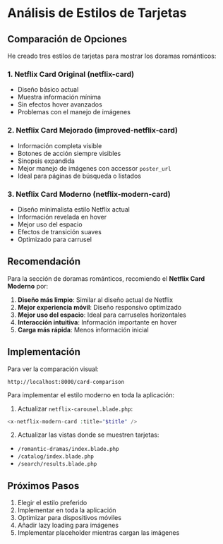 # Análisis de Estilos de Tarjetas

## Comparación de Opciones

He creado tres estilos de tarjetas para mostrar los doramas románticos:

### 1. **Netflix Card Original** (netflix-card)
- Diseño básico actual
- Muestra información mínima
- Sin efectos hover avanzados
- Problemas con el manejo de imágenes

### 2. **Netflix Card Mejorado** (improved-netflix-card)
- Información completa visible
- Botones de acción siempre visibles
- Sinopsis expandida
- Mejor manejo de imágenes con accessor `poster_url`
- Ideal para páginas de búsqueda o listados

### 3. **Netflix Card Moderno** (netflix-modern-card)
- Diseño minimalista estilo Netflix actual
- Información revelada en hover
- Mejor uso del espacio
- Efectos de transición suaves
- Optimizado para carrusel

## Recomendación

Para la sección de doramas románticos, recomiendo el **Netflix Card Moderno** por:

1. **Diseño más limpio**: Similar al diseño actual de Netflix
2. **Mejor experiencia móvil**: Diseño responsivo optimizado
3. **Mejor uso del espacio**: Ideal para carruseles horizontales
4. **Interacción intuitiva**: Información importante en hover
5. **Carga más rápida**: Menos información inicial

## Implementación

Para ver la comparación visual:
```
http://localhost:8000/card-comparison
```

Para implementar el estilo moderno en toda la aplicación:

1. Actualizar `netflix-carousel.blade.php`:
```php
<x-netflix-modern-card :title="$title" />
```

2. Actualizar las vistas donde se muestren tarjetas:
- `/romantic-dramas/index.blade.php`
- `/catalog/index.blade.php`
- `/search/results.blade.php`

## Próximos Pasos

1. Elegir el estilo preferido
2. Implementar en toda la aplicación
3. Optimizar para dispositivos móviles
4. Añadir lazy loading para imágenes
5. Implementar placeholder mientras cargan las imágenes